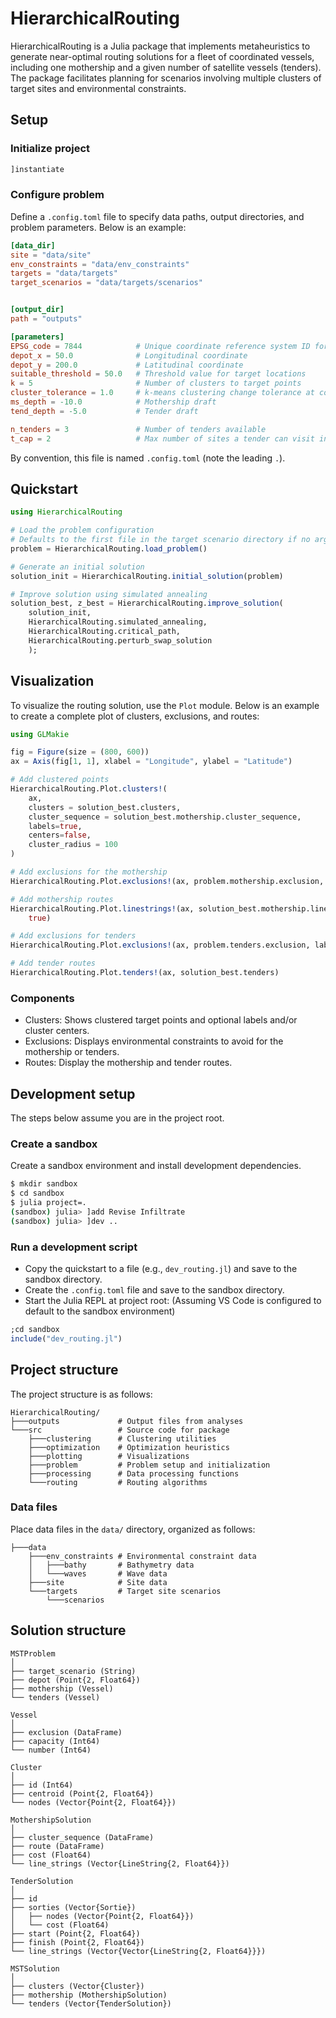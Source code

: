 # HierarchicalRouting

HierarchicalRouting is a Julia package that implements metaheuristics to generate
near-optimal routing solutions for a fleet of coordinated vessels, including one mothership
and a given number of satellite vessels (tenders).
The package facilitates planning for scenarios involving multiple clusters of target sites
and environmental constraints.

## Setup

### Initialize project

```julia
]instantiate
```

### Configure problem

Define a `.config.toml` file to specify data paths, output directories, and problem
parameters.
Below is an example:

```toml
[data_dir]
site = "data/site"
env_constraints = "data/env_constraints"
targets = "data/targets"
target_scenarios = "data/targets/scenarios"


[output_dir]
path = "outputs"

[parameters]
EPSG_code = 7844            # Unique coordinate reference system ID for area of interest
depot_x = 50.0              # Longitudinal coordinate
depot_y = 200.0             # Latitudinal coordinate
suitable_threshold = 50.0   # Threshold value for target locations
k = 5                       # Number of clusters to target points
cluster_tolerance = 1.0     # k-means clustering change tolerance at convergence
ms_depth = -10.0            # Mothership draft
tend_depth = -5.0           # Tender draft

n_tenders = 3               # Number of tenders available
t_cap = 2                   # Max number of sites a tender can visit in each deployment sortie
```

By convention, this file is named `.config.toml` (note the leading `.`).

## Quickstart

```julia
using HierarchicalRouting

# Load the problem configuration
# Defaults to the first file in the target scenario directory if no argument is passed.
problem = HierarchicalRouting.load_problem()

# Generate an initial solution
solution_init = HierarchicalRouting.initial_solution(problem)

# Improve solution using simulated annealing
solution_best, z_best = HierarchicalRouting.improve_solution(
    solution_init,
    HierarchicalRouting.simulated_annealing,
    HierarchicalRouting.critical_path,
    HierarchicalRouting.perturb_swap_solution
    );
```

## Visualization

To visualize the routing solution, use the `Plot` module. Below is an example to create a
complete plot of clusters, exclusions, and routes:

```julia
using GLMakie

fig = Figure(size = (800, 600))
ax = Axis(fig[1, 1], xlabel = "Longitude", ylabel = "Latitude")

# Add clustered points
HierarchicalRouting.Plot.clusters!(
    ax,
    clusters = solution_best.clusters,
    cluster_sequence = solution_best.mothership.cluster_sequence,
    labels=true,
    centers=false,
    cluster_radius = 100
)

# Add exclusions for the mothership
HierarchicalRouting.Plot.exclusions!(ax, problem.mothership.exclusion, labels = false)

# Add mothership routes
HierarchicalRouting.Plot.linestrings!(ax, solution_best.mothership.line_strings; labels =
    true)

# Add exclusions for tenders
HierarchicalRouting.Plot.exclusions!(ax, problem.tenders.exclusion, labels = false)

# Add tender routes
HierarchicalRouting.Plot.tenders!(ax, solution_best.tenders)
```

### Components

- Clusters: Shows clustered target points and optional labels and/or cluster centers.
- Exclusions: Displays environmental constraints to avoid for the mothership or tenders.
- Routes: Display the mothership and tender routes.

## Development setup

The steps below assume you are in the project root.

### Create a sandbox

Create a sandbox environment and install development dependencies.

```bash
$ mkdir sandbox
$ cd sandbox
$ julia project=.
(sandbox) julia> ]add Revise Infiltrate
(sandbox) julia> ]dev ..
```

### Run a development script

- Copy the quickstart to a file (e.g., `dev_routing.jl`) and save to the sandbox directory.
- Create the `.config.toml` file and save to the sandbox directory.
- Start the Julia REPL at project root:
(Assuming VS Code is configured to default to the sandbox environment)

```julia
;cd sandbox
include("dev_routing.jl")
```

## Project structure

The project structure is as follows:

```code
HierarchicalRouting/
├───outputs             # Output files from analyses
└───src                 # Source code for package
    ├───clustering      # Clustering utilities
    ├───optimization    # Optimization heuristics
    ├───plotting        # Visualizations
    ├───problem         # Problem setup and initialization
    ├───processing      # Data processing functions
    └───routing         # Routing algorithms
```

### Data files

Place data files in the `data/` directory, organized as follows:

```
├───data
    ├───env_constraints # Environmental constraint data
    │   ├───bathy       # Bathymetry data
    │   └───waves       # Wave data
    ├───site            # Site data
    └───targets         # Target site scenarios
        └───scenarios
```

## Solution structure

```
MSTProblem
│
├── target_scenario (String)
├── depot (Point{2, Float64})
├── mothership (Vessel)
└── tenders (Vessel)

Vessel
│
├── exclusion (DataFrame)
├── capacity (Int64)
└── number (Int64)

Cluster
│
├── id (Int64)
├── centroid (Point{2, Float64})
└── nodes (Vector{Point{2, Float64}})
 
MothershipSolution
│
├── cluster_sequence (DataFrame)
├── route (DataFrame)
├── cost (Float64)
└── line_strings (Vector{LineString{2, Float64}})
 
TenderSolution
│
├── id
├── sorties (Vector{Sortie})
│   ├── nodes (Vector{Point{2, Float64}})
│   └── cost (Float64)
├── start (Point{2, Float64})
├── finish (Point{2, Float64})
└── line_strings (Vector{Vector{LineString{2, Float64}}})

MSTSolution
│
├── clusters (Vector{Cluster})
├── mothership (MothershipSolution)
└── tenders (Vector{TenderSolution})

```